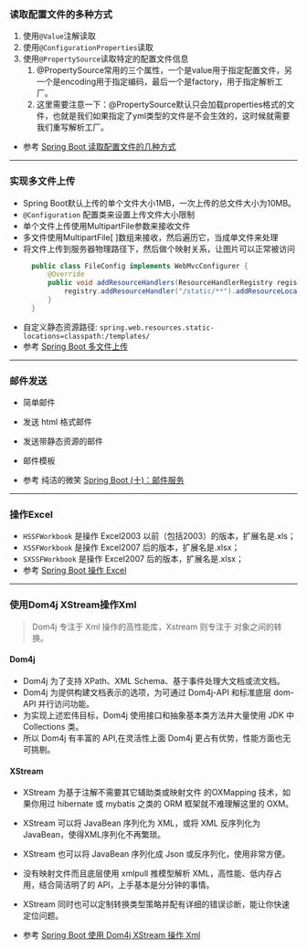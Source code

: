 ### 读取配置文件的多种方式

1. 使用`@Value`注解读取
1. 使用`@ConfigurationProperties`读取
1. 使用`@PropertySource`读取特定的配置文件信息
    1. @PropertySource常用的三个属性，一个是value用于指定配置文件，另一个是encoding用于指定编码，最后一个是factory，用于指定解析工厂。
    2. 这里需要注意一下：@PropertySource默认只会加载properties格式的文件，也就是我们如果指定了yml类型的文件是不会生效的，这时候就需要我们重写解析工厂。

- 参考 [Spring Boot 读取配置文件的几种方式](https://javatip.cn/archives/72)

--- 

### 实现多文件上传

- Spring Boot默认上传的单个文件大小1MB，一次上传的总文件大小为10MB。
- `@Configuration` 配置类来设置上传文件大小限制
- 单个文件上传使用MultipartFile参数来接收文件
- 多文件使用MultipartFile[ ]数组来接收，然后遍历它，当成单文件来处理
- 将文件上传到服务器物理路径下，然后做个映射关系，让图片可以正常被访问
  ```java
    public class FileConfig implements WebMvcConfigurer {
        @Override
        public void addResourceHandlers(ResourceHandlerRegistry registry) {
            registry.addResourceHandler("/static/**").addResourceLocations("file:"+"/Users/libinbin/data/java/static/");
        } 
    }
  ```
- 自定义静态资源路径: `spring.web.resources.static-locations=classpath:/templates/`
- 参考 [Spring Boot 多文件上传](https://javatip.cn/archives/74)

--- 

### 邮件发送

- 简单邮件
- 发送 html 格式邮件
- 发送带静态资源的邮件
- 邮件模板

- 参考 纯洁的微笑 [Spring Boot (十)：邮件服务](http://www.ityouknow.com/springboot/2017/05/06/spring-boot-mail.html)

---

### 操作Excel

- `HSSFWorkbook` 是操作 Excel2003 以前（包括2003）的版本，扩展名是.xls；
- `XSSFWorkbook` 是操作 Excel2007 后的版本，扩展名是.xlsx；
- `SXSSFWorkbook` 是操作 Excel2007 后的版本，扩展名是.xlsx；
- 参考 [Spring Boot 操作 Excel](https://www.cnblogs.com/fishpro/p/spring-boot-study-excel.html)

---

### 使用Dom4j XStream操作Xml

> Dom4j 专注于 Xml 操作的高性能库，Xstream 则专注于 对象之间的转换。

#### Dom4j

- Dom4j 为了支持 XPath、XML Schema、基于事件处理大文档或流文档。
- Dom4j 为提供构建文档表示的选项，为可通过 Dom4j-API 和标准底层 dom-API 并行访问功能。
- 为实现上述宏伟目标，Dom4j 使用接口和抽象基本类方法并大量使用 JDK 中 Collections 类。
- 所以 Dom4j 有丰富的 API,在灵活性上面 Dom4j 更占有优势，性能方面也无可挑剔。

#### XStream

- XStream 为基于注解不需要其它辅助类或映射文件 的OXMapping 技术，如果你用过 hibernate 或 mybatis 之类的 ORM 框架就不难理解这里的 OXM。
- XStream 可以将 JavaBean 序列化为 XML，或将 XML 反序列化为 JavaBean，使得XML序列化不再繁琐。
- XStream 也可以将 JavaBean 序列化成 Json 或反序列化，使用非常方便。
- 没有映射文件而且底层使用 xmlpull 推模型解析 XML，高性能、低内存占用，结合简洁明了的 API，上手基本是分分钟的事情。
- XStream 同时也可以定制转换类型策略并配有详细的错误诊断，能让你快速定位问题。

- 参考 [Spring Boot 使用 Dom4j XStream 操作 Xml](https://www.cnblogs.com/fishpro/p/spring-boot-study-xml.html)